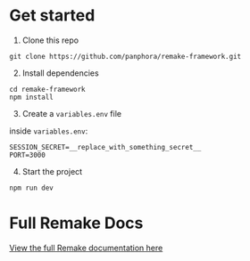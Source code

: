 # Get started

1. Clone this repo

```
git clone https://github.com/panphora/remake-framework.git
```

2. Install dependencies

```
cd remake-framework
npm install
```

3. Create a `variables.env` file

inside `variables.env`:
```
SESSION_SECRET=__replace_with_something_secret__
PORT=3000
```

4. Start the project

```
npm run dev
```


# Full Remake Docs

[View the full Remake documentation here](https://remaketheweb.com)
